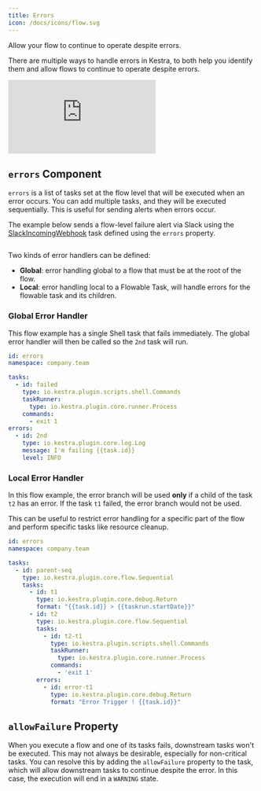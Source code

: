 ```yaml
---
title: Errors
icon: /docs/icons/flow.svg
---
```


Allow your flow to continue to operate despite errors.

There are multiple ways to handle errors in Kestra, to both help you identify them and allow flows to continue to operate despite errors.

<div class="video-container">
  <iframe src="https://www.youtube.com/embed/VdVNqrL5aPI?si=4U749DR14cUV12P6" title="YouTube video player" frameborder="0" allow="accelerometer; autoplay; clipboard-write; encrypted-media; gyroscope; picture-in-picture; web-share" referrerpolicy="strict-origin-when-cross-origin" allowfullscreen></iframe>
</div>

## `errors` Component

`errors` is a list of tasks set at the flow level that will be executed when an error occurs. You can add multiple tasks, and they will be executed sequentially. This is useful for sending alerts when errors occur.

The example below sends a flow-level failure alert via Slack using the [SlackIncomingWebhook](/plugins/plugin-notifications/tasks/slack/io.kestra.plugin.notifications.slack.slackincomingwebhook) task defined using the `errors` property.


```yaml file=public/examples/flows_errors_1.yaml
```

Two kinds of error handlers can be defined:
* **Global**: error handling global to a flow that must be at the root of the flow.
* **Local**: error handling local to a Flowable Task, will handle errors for the flowable task and its children.

### Global Error Handler

This flow example has a single Shell task that fails immediately.
The global error handler will then be called so the `2nd` task will run.

```yaml
id: errors
namespace: company.team

tasks:
  - id: failed
    type: io.kestra.plugin.scripts.shell.Commands
    taskRunner:
      type: io.kestra.plugin.core.runner.Process
    commands:
      - exit 1
errors:
  - id: 2nd
    type: io.kestra.plugin.core.log.Log
    message: I'm failing {{task.id}}
    level: INFO
```


### Local Error Handler

In this flow example, the error branch will be used **only** if a child of the task `t2` has an error. If the task `t1` failed, the error branch would not be used.

This can be useful to restrict error handling for a specific part of the flow and perform specific tasks like resource cleanup.

```yaml
id: errors
namespace: company.team

tasks:
  - id: parent-seq
    type: io.kestra.plugin.core.flow.Sequential
    tasks:
      - id: t1
        type: io.kestra.plugin.core.debug.Return
        format: "{{task.id}} > {{taskrun.startDate}}"
      - id: t2
        type: io.kestra.plugin.core.flow.Sequential
        tasks:
          - id: t2-t1
            type: io.kestra.plugin.scripts.shell.Commands
            taskRunner:
              type: io.kestra.plugin.core.runner.Process
            commands:
              - 'exit 1'
        errors:
          - id: error-t1
            type: io.kestra.plugin.core.debug.Return
            format: "Error Trigger ! {{task.id}}"
```

## `allowFailure` Property

When you execute a flow and one of its tasks fails, downstream tasks won't be executed. This may not always be desirable, especially for non-critical tasks. You can resolve this by adding the `allowFailure` property to the task, which will allow downstream tasks to continue despite the error. In this case, the execution will end in a `WARNING` state.

```yaml file=public/examples/flows_allow-failure.yml
```
